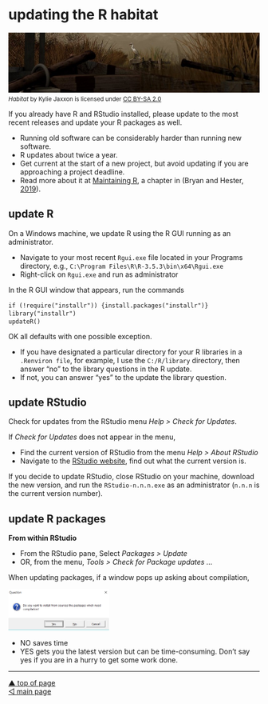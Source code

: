 updating the R habitat
================

![](../resources/habitat.jpg) <small> <br> <i>Habitat</i> by Kylie
Jaxxon is licensed under
<a href="https://creativecommons.org/licenses/by-sa/2.0/legalcode">CC
BY-SA 2.0</a> <br> </small>

If you already have R and RStudio installed, please update to the most
recent releases and update your R packages as well.

-   Running old software can be considerably harder than running new
    software.
-   R updates about twice a year.
-   Get current at the start of a new project, but avoid updating if you
    are approaching a project deadline.
-   Read more about it at
    <a href="https://whattheyforgot.org/maintaining-r.html" target="_blank">Maintaining R</a>,
    a chapter in (Bryan and Hester, [2019](#ref-Bryan+Hester:2019)).

## update R

On a Windows machine, we update R using the R GUI running as an
administrator.

-   Navigate to your most recent `Rgui.exe` file located in your
    Programs directory, e.g.,
    `C:\Program Files\R\R-3.5.3\bin\x64\Rgui.exe`  
-   Right-click on `Rgui.exe` and run as administrator

In the R GUI window that appears, run the commands

    if (!require("installr")) {install.packages("installr")}
    library("installr")
    updateR()

OK all defaults with one possible exception.

-   If you have designated a particular directory for your R libraries
    in a `.Renviron file`, for example, I use the `C:/R/library`
    directory, then answer “no” to the library questions in the R
    update.
-   If not, you can answer “yes” to the update the library question.

## update RStudio

Check for updates from the RStudio menu *Help &gt; Check for Updates*.

If *Check for Updates* does not appear in the menu,

-   Find the current version of RStudio from the menu *Help &gt; About
    RStudio*  
-   Navigate to the
    <a href="https://www.rstudio.com/products/rstudio/#Desktop" target="_blank">RStudio website</a>,
    find out what the current version is.

If you decide to update RStudio, close RStudio on your machine, download
the new version, and run the `RStudio-n.n.n.exe` as an administrator
(`n.n.n` is the current version number).

## update R packages

**From within RStudio**

-   From the RStudio pane, Select *Packages &gt; Update*
-   OR, from the menu, *Tools &gt; Check for Package updates …*

When updating packages, if a window pops up asking about compilation,

<img src="../resources/cm904-01.png" width="40%" />

-   NO saves time
-   YES gets you the latest version but can be time-consuming. Don’t say
    yes if you are in a hurry to get some work done.

------------------------------------------------------------------------

<a href="#top">▲ top of page</a>  
[◁ main page](../README.md)
